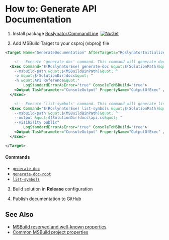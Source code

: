 
# How to: Generate API Documentation

1) Install package [Roslynator.CommandLine](http://www.nuget.org/packages/Roslynator.CommandLine/)&ensp;[![NuGet](https://img.shields.io/nuget/v/Roslynator.CommandLine.svg)](https://nuget.org/packages/Roslynator.CommandLine)

2) Add MSBuild Target to your csproj (vbproj) file

```xml
<Target Name="GenerateDocumentation" AfterTargets="RoslynatorInitialize" Condition=" '$(Configuration)' == 'Release'">

    <!-- Execute 'generate-doc' command. This command will generate documentation files -->
  <Exec Command="$(RoslynatorExe) generate-doc &quot;$(SolutionPath)&quot; ^
    --msbuild-path &quot;$(MSBuildBinPath)&quot; ^
    -o &quot;$(SolutionDir)docs&quot; ^
    -h &quot;API Reference&quot;"
        LogStandardErrorAsError="true" ConsoleToMSBuild="true">
    <Output TaskParameter="ConsoleOutput" PropertyName="OutputOfExec" />
  </Exec>

    <!-- Execute 'list-symbols' command. This command will generate list of symbol definitions -->
  <Exec Command="$(RoslynatorExe) list-symbols &quot;$(SolutionPath)&quot; ^
    --msbuild-path &quot;$(MSBuildBinPath)&quot; ^
    --output &quot;$(SolutionDir)docs\api.cs&quot; ^
	--visibility public"
        LogStandardErrorAsError="true" ConsoleToMSBuild="true">
    <Output TaskParameter="ConsoleOutput" PropertyName="OutputOfExec" />
  </Exec>

</Target>
```

#### Commands

* [`generate-doc`](cli/generate-doc-command.md)
* [`generate-doc-root`](cli/generate-doc-root-command.md)
* [`list-symbols`](cli/list-symbols-command.md)

3) Build solution in **Release** configuration

4) Publish documentation to GitHub

## See Also

* [MSBuild reserved and well-known properties](https://docs.microsoft.com/en-us/visualstudio/msbuild/msbuild-reserved-and-well-known-properties?view=vs-2017)
* [Common MSBuild project properties](https://docs.microsoft.com/en-us/visualstudio/msbuild/common-msbuild-project-properties?view=vs-2017)
